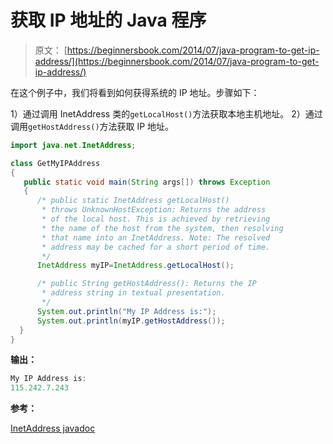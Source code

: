 # 获取 IP 地址的 Java 程序

> 原文： [https://beginnersbook.com/2014/07/java-program-to-get-ip-address/](https://beginnersbook.com/2014/07/java-program-to-get-ip-address/)

在这个例子中，我们将看到如何获得系统的 IP 地址。步骤如下：

1）通过调用 InetAddress 类的`getLocalHost()`方法获取本地主机地址。
2）通过调用`getHostAddress()`方法获取 IP 地址。

```java
import java.net.InetAddress;

class GetMyIPAddress
{
   public static void main(String args[]) throws Exception
   {
      /* public static InetAddress getLocalHost()
       * throws UnknownHostException: Returns the address 
       * of the local host. This is achieved by retrieving 
       * the name of the host from the system, then resolving 
       * that name into an InetAddress. Note: The resolved 
       * address may be cached for a short period of time.
       */
      InetAddress myIP=InetAddress.getLocalHost();

      /* public String getHostAddress(): Returns the IP 
       * address string in textual presentation.
       */
      System.out.println("My IP Address is:");
      System.out.println(myIP.getHostAddress());
  }
}
```

**输出：**

```java
My IP Address is:
115.242.7.243
```

**参考：**

[InetAddress javadoc](https://docs.oracle.com/javase/7/docs/api/java/net/InetAddress.html)